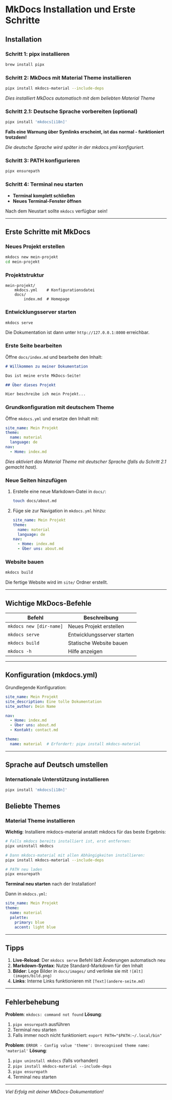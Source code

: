 # MkDocs Installation und Erste Schritte

## Installation

### Schritt 1: pipx installieren
```bash
brew install pipx
```

### Schritt 2: MkDocs mit Material Theme installieren
```bash
pipx install mkdocs-material --include-deps
```
*Dies installiert MkDocs automatisch mit dem beliebten Material Theme*

### Schritt 2.1: Deutsche Sprache vorbereiten (optional)
```bash
pipx install 'mkdocs[i18n]'
```

**Falls eine Warnung über Symlinks erscheint, ist das normal - funktioniert trotzdem!**

*Die deutsche Sprache wird später in der mkdocs.yml konfiguriert.*

### Schritt 3: PATH konfigurieren
```bash
pipx ensurepath
```

### Schritt 4: Terminal neu starten
- **Terminal komplett schließen**
- **Neues Terminal-Fenster öffnen**

Nach dem Neustart sollte `mkdocs` verfügbar sein!

---

## Erste Schritte mit MkDocs

### Neues Projekt erstellen
```bash
mkdocs new mein-projekt
cd mein-projekt
```

### Projektstruktur
```
mein-projekt/
    mkdocs.yml    # Konfigurationsdatei
    docs/
        index.md  # Homepage
```

### Entwicklungsserver starten
```bash
mkdocs serve
```

Die Dokumentation ist dann unter `http://127.0.0.1:8000` erreichbar.

### Erste Seite bearbeiten
Öffne `docs/index.md` und bearbeite den Inhalt:

```markdown
# Willkommen zu meiner Dokumentation

Das ist meine erste MkDocs-Seite!

## Über dieses Projekt

Hier beschreibe ich mein Projekt...
```

### Grundkonfiguration mit deutschem Theme
Öffne `mkdocs.yml` und ersetze den Inhalt mit:

```yaml
site_name: Mein Projekt
theme:
  name: material
  language: de
nav:
  - Home: index.md
```

*Dies aktiviert das Material Theme mit deutscher Sprache (falls du Schritt 2.1 gemacht hast).*

### Neue Seiten hinzufügen
1. Erstelle eine neue Markdown-Datei in `docs/`:
   ```bash
   touch docs/about.md
   ```

2. Füge sie zur Navigation in `mkdocs.yml` hinzu:
   ```yaml
   site_name: Mein Projekt
   theme:
     name: material
     language: de
   nav:
     - Home: index.md
     - Über uns: about.md
   ```

### Website bauen
```bash
mkdocs build
```

Die fertige Website wird im `site/` Ordner erstellt.

---

## Wichtige MkDocs-Befehle

| Befehl | Beschreibung |
|--------|--------------|
| `mkdocs new [dir-name]` | Neues Projekt erstellen |
| `mkdocs serve` | Entwicklungsserver starten |
| `mkdocs build` | Statische Website bauen |
| `mkdocs -h` | Hilfe anzeigen |

---

## Konfiguration (mkdocs.yml)

Grundlegende Konfiguration:

```yaml
site_name: Mein Projekt
site_description: Eine tolle Dokumentation
site_author: Dein Name

nav:
  - Home: index.md
  - Über uns: about.md
  - Kontakt: contact.md

theme:
  name: material  # Erfordert: pipx install mkdocs-material

```

---

## Sprache auf Deutsch umstellen

### Internationale Unterstützung installieren
```bash
pipx install 'mkdocs[i18n]'
```

## Beliebte Themes

### Material Theme installieren

**Wichtig**: Installiere mkdocs-material anstatt mkdocs für das beste Ergebnis:

```bash
# Falls mkdocs bereits installiert ist, erst entfernen:
pipx uninstall mkdocs

# Dann mkdocs-material mit allen Abhängigkeiten installieren:
pipx install mkdocs-material --include-deps

# PATH neu laden
pipx ensurepath
```

**Terminal neu starten** nach der Installation!

Dann in `mkdocs.yml`:
```yaml
site_name: Mein Projekt
theme:
  name: material
  palette:
    primary: blue
    accent: light blue
```

---

## Tipps

1. **Live-Reload**: Der `mkdocs serve` Befehl lädt Änderungen automatisch neu
2. **Markdown-Syntax**: Nutze Standard-Markdown für den Inhalt
3. **Bilder**: Lege Bilder in `docs/images/` und verlinke sie mit `![Alt](images/bild.png)`
4. **Links**: Interne Links funktionieren mit `[Text](andere-seite.md)`

---

## Fehlerbehebung

**Problem**: `mkdocs: command not found`
**Lösung**: 
1. `pipx ensurepath` ausführen
2. Terminal neu starten
3. Falls immer noch nicht funktioniert: `export PATH="$PATH:~/.local/bin"`

**Problem**: `ERROR - Config value 'theme': Unrecognised theme name: 'material'`
**Lösung**: 
1. `pipx uninstall mkdocs` (falls vorhanden)
2. `pipx install mkdocs-material --include-deps`
3. `pipx ensurepath`
4. Terminal neu starten

---

*Viel Erfolg mit deiner MkDocs-Dokumentation!*

